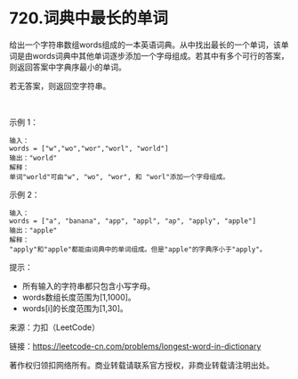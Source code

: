 # 720.词典中最长的单词
给出一个字符串数组words组成的一本英语词典。从中找出最长的一个单词，该单词是由words词典中其他单词逐步添加一个字母组成。若其中有多个可行的答案，则返回答案中字典序最小的单词。

若无答案，则返回空字符串。

 

示例 1：
```
输入：
words = ["w","wo","wor","worl", "world"]
输出："world"
解释： 
单词"world"可由"w", "wo", "wor", 和 "worl"添加一个字母组成。
```
示例 2：
```
输入：
words = ["a", "banana", "app", "appl", "ap", "apply", "apple"]
输出："apple"
解释：
"apply"和"apple"都能由词典中的单词组成。但是"apple"的字典序小于"apply"。
```

提示：

- 所有输入的字符串都只包含小写字母。
- words数组长度范围为[1,1000]。
- words[i]的长度范围为[1,30]。

来源：力扣（LeetCode）

链接：https://leetcode-cn.com/problems/longest-word-in-dictionary

著作权归领扣网络所有。商业转载请联系官方授权，非商业转载请注明出处。
